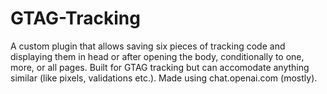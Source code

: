 # GTAG-Tracking
A custom plugin that allows saving six pieces of tracking code and displaying them in head or after opening the body, conditionally to one, more, or all pages. Built for GTAG tracking but can accomodate anything similar (like pixels, validations etc.). Made using chat.openai.com (mostly).